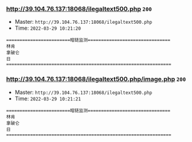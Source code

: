 ### http://39.104.76.137:18068/ilegaltext500.php `200` 
* Master: `http://39.104.76.137:18068/ilegaltext500.php`
* Time: `2022-03-29 10:21:20`
```
========================暗链监测===============================
林肯
拿破仑
日
==============================================================
```

### http://39.104.76.137:18068/ilegaltext500.php/image.php `200` 
* Master: `http://39.104.76.137:18068/ilegaltext500.php`
* Time: `2022-03-29 10:21:21`
```
========================暗链监测===============================
林肯
拿破仑
日
==============================================================
```

